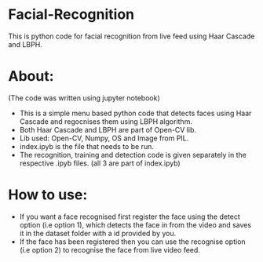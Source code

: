 # Facial-Recognition
This is python code for facial recognition from live feed using Haar Cascade and LBPH.

# About:
(The code was written using jupyter notebook)
- This is a simple menu based python code that detects faces using Haar Cascade and regocnises them using LBPH algorithm.
- Both Haar Cascade and LBPH are part of Open-CV lib.
- Lib used: Open-CV, Numpy, OS and Image from PIL.
- index.ipyb is the file that needs to be run.
- The recognition, training and detection code is given separately in the respective .ipyb files. (all 3 are part of index.ipyb)

# How to use:
- If you want a face recognised first register the face using the detect option (i.e option 1), which detects the face in from the video and saves it in the dataset folder with a id provided by you.
- If the face has been registered then you can use the recognise option (i.e option 2) to recognise the face from live video feed.
